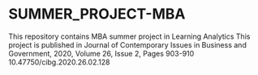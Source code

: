 # SUMMER_PROJECT-MBA
This repository contains MBA summer project in Learning Analytics
This project is published in Journal of Contemporary Issues in Business and Government, 2020, Volume 26, Issue 2, Pages 903-910
10.47750/cibg.2020.26.02.128
